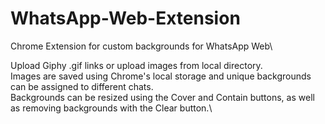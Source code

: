 # WhatsApp-Web-Extension
Chrome Extension for custom backgrounds for WhatsApp Web\

Upload Giphy .gif links or upload images from local directory.\
Images are saved using Chrome's local storage and unique backgrounds can be assigned to different chats.\
Backgrounds can be resized using the Cover and Contain buttons, as well as removing backgrounds with the Clear button.\

